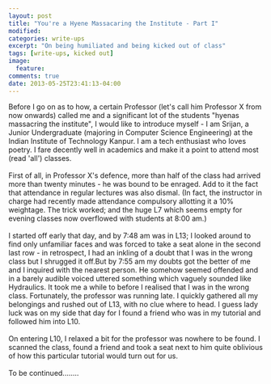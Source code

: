 ```yaml
---
layout: post
title: "You're a Hyene Massacaring the Institute - Part I"
modified:
categories: write-ups
excerpt: "On being humiliated and being kicked out of class"
tags: [write-ups, kicked out]
image:
  feature:
comments: true
date: 2013-05-25T23:41:13-04:00
---
```

Before I go on as to how, a certain Professor (let's call him Professor X from now onwards) called me and a significant lot of the students "hyenas massacring the institute", I would like to introduce myself - I am Srijan, a Junior Undergraduate (majoring in Computer Science Engineering) at the Indian Institute of Technology Kanpur. I am a tech enthusiast who loves poetry. I fare decently well in academics and make it a point to attend most (read 'all') classes.<br/><br/>
First of all, in Professor X's defence, more than half of the class had arrived more than twenty minutes - he was bound to be enraged. Add to it the fact that attendance in regular lectures was also dismal. (In fact, the  instructor in charge had recently made attendance compulsory allotting it a 10% weightage. The trick worked; and the huge L7 which seems empty for evening classes now overflowed with students at 8:00 am.)<br/><br/>
I started off early that day, and by 7:48 am was in L13; I looked around to find only unfamiliar faces and was forced to take a seat alone in the second last row - in retrospect, I had an inkling of a doubt that I was in the wrong class but I shrugged it off.But by 7:55 am my doubts got the better of me and I inquired with the nearest person. He somehow seemed offended and in a barely audible voiced uttered something which vaguely sounded like Hydraulics. It took me a while to before I realised that I was in the wrong class. Fortunately, the professor was running late. I quickly gathered all my belongings and rushed out of L13, with no clue where to head. I guess lady luck was on my side that day for I found a friend who was in my tutorial and followed him into L10.<br/><br/>
On entering L10, I relaxed a bit for the professor was nowhere to be found. I scanned the class, found a friend and took a seat next to him quite oblivious of how this particular tutorial would turn out for us.<br/><br/>
To be continued........<br/><br/>

